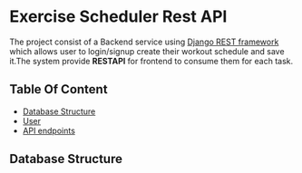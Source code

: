 # Exercise Scheduler Rest API
The project consist of a Backend service using [Django REST framework](https://www.django-rest-framework.org) which allows user to login/signup create their
workout schedule and save it.The system provide **RESTAPI** for frontend to consume them for each task. 

## Table Of Content
- [Database Structure](#Database-Structure)
- [User](User)
- [API endpoints](API-endpoints)

## Database Structure


